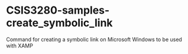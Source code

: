 # CSIS3280-samples-create_symbolic_link
Command for creating a symbolic link on Microsoft Windows to be used with XAMP
